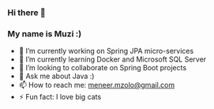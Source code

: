 ### Hi there 👋

### My name is Muzi :)

- 🔭 I’m currently working on Spring JPA micro-services
- 🌱 I’m currently learning Docker and Microsoft SQL Server
- 👯 I’m looking to collaborate on Spring Boot projects
- 💬 Ask me about Java :)
- 📫 How to reach me: meneer.mzolo@gmail.com
- ⚡ Fun fact: I love big cats 
